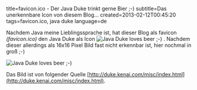 title=favicon.ico - Der Java Duke trinkt gerne Bier ;-)
subtitle=Das unerkennbare Icon von diesem Blog...
created=2013-02-12T00:45:20
tags=favicon.ico, java duke
language=de

Nachdem Java meine Lieblingssprache ist, hat dieser Blog als favicon *(favicon.ico)*
den Java Duke als Icon 
![Java Duke loves beer ;-)](http://blog.matthias-reining.com/favicon.ico "Java Duke loves beer!")
. Nachdem dieser allerdings als 16x16 Pixel Bild fast nicht erkennbar ist, hier nochmal
in groß ;-)

![Java Duke loves beer ;-)](http://blog.matthias-reining.com/img/article-images/duke-beer.png "Java Duke loves beer!")

Das Bild ist von folgender Quelle [http://duke.kenai.com/misc/index.html](http://duke.kenai.com/misc/index.html).
